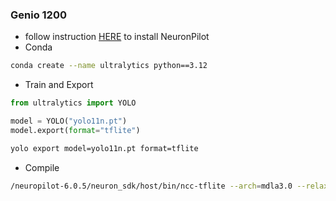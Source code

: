 ### Genio 1200
* follow instruction [HERE](https://r300-ai.github.io/ITRI-AI-Hub/docs/pages/compiler/neuronpilot.html) to install NeuronPilot
* Conda
```bash
conda create --name ultralytics python==3.12
```
* Train and Export
```python
from ultralytics import YOLO

model = YOLO("yolo11n.pt")
model.export(format="tflite")
```
```bash
yolo export model=yolo11n.pt format=tflite
```
* Compile
```bash
/neuropilot-6.0.5/neuron_sdk/host/bin/ncc-tflite --arch=mdla3.0 --relax-fp32 yolov8s.tflite
```
